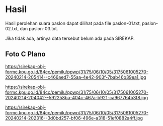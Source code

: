# Hasil

Hasil perolehan suara paslon dapat dilihat pada file paslon-01.txt, paslon-02.txt, dan paslon-03.txt.

Jika tidak ada, artinya data tersebut belum ada pada SIREKAP.

## Foto C Plano

https://sirekap-obj-formc.kpu.go.id/84cc/pemilu/ppwp/31/75/06/10/05/3175061005270-20240214-205414--c466aed7-55aa-4e42-903f-7bab46b39ea1.jpg

https://sirekap-obj-formc.kpu.go.id/84cc/pemilu/ppwp/31/75/06/10/05/3175061005270-20240214-204042--592258ba-404c-467a-b921-ca967764b3f8.jpg

https://sirekap-obj-formc.kpu.go.id/84cc/pemilu/ppwp/31/75/06/10/05/3175061005270-20240214-202316--3d0bd257-bf06-496e-a318-51ef0882a4ff.jpg
